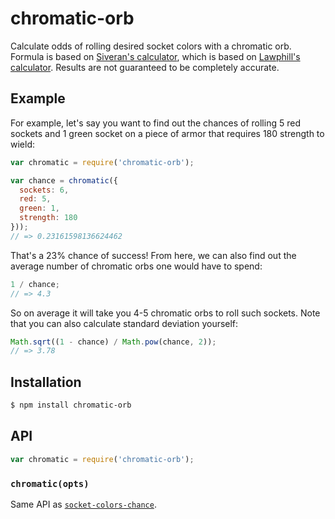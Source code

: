 # chromatic-orb

Calculate odds of rolling desired socket colors with a chromatic orb. Formula is
based on [Siveran's calculator][siveran], which is based on
[Lawphill's calculator][lawphill]. Results are not guaranteed to be completely
accurate.

## Example

For example, let's say you want to find out the chances of rolling 5 red sockets
and 1 green socket on a piece of armor that requires 180 strength to wield:

``` javascript
var chromatic = require('chromatic-orb');

var chance = chromatic({
  sockets: 6,
  red: 5,
  green: 1,
  strength: 180
}));
// => 0.23161598136624462
```

That's a 23% chance of success! From here, we can also find out the average
number of chromatic orbs one would have to spend:

``` javascript
1 / chance;
// => 4.3
```

So on average it will take you 4-5 chromatic orbs to roll such sockets. Note
that you can also calculate standard deviation yourself:

``` javascript
Math.sqrt((1 - chance) / Math.pow(chance, 2));
// => 3.78
```

## Installation

``` bash
$ npm install chromatic-orb
```

## API

``` javascript
var chromatic = require('chromatic-orb');
```

### `chromatic(opts)`

Same API as [`socket-colors-chance`][socket-colors-chance].


   [siveran]: https://github.com/Siveran/siveran.github.io
   [lawphill]: http://shouldichromeit.herokuapp.com/howitworks
   [socket-colors-chance]: https://github.com/KenanY/socket-colors-chance

